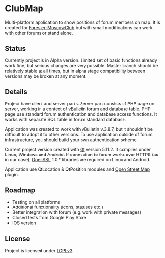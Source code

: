 # ClubMap
Multi-platform application to show positions of forum members on map. It is created for [Forester-MoscowClub][51a41858] but with small modifications can work with other forums or stand alone.
## Status
Currently project is in Alpha version. Limited set of basic functions already work fine, but serious changes are very possible. Master branch should be relatively stable at all times, but in alpha stage compatibility between versions may be broken at any moment.
## Details
Project have client and server parts. Server part consists of PHP page on server, working in a context of [vBulletin][4a11d219] forum and database table. PHP page use standard forum authentication and database access functions. It works with separate SQL table in forum standard database.

Application was created to work with vBulletin v.3.8.7, but it shouldn't be difficult to adopt it to other versions. To use application outside of forum infrastructure, you should build your own authentication scheme.

Current project version created with [Qt][135ec22f] version 5.11.2. It compiles under Linux, Windows and Android. If connection to forum works over HTTPS (as in our case), [OpenSSL][33ce3abc] 1.0.* libraries are required on Linux and Android.

Application use QtLocation & QtPosition modules and [Open Street Map][1bd6bc8a] plugin.
## Roadmap
- Testing on all platforms
- Additional functionality (icons, statuses etc.)
- Better integration with forum (e.g. work with private messages)
- Closed tests from Google Play Store
- iOS version

## License
Project is licensed under [LGPLv3][e2b3abe9].

  [51a41858]: https://forester.club "Forester-MoscowClub"
  [4a11d219]: https://www.vbulletin.com/ "vBulletin"
  [33ce3abc]: https://www.openssl.org/ "OpenSSL"
  [135ec22f]: https://www.qt.io/ "Qt"
  [1bd6bc8a]: https://www.openstreetmap.org "OSM"
  [e2b3abe9]: https://github.com/RandDruid/clubmap/blob/master/LICENSE "LGPLv3"
